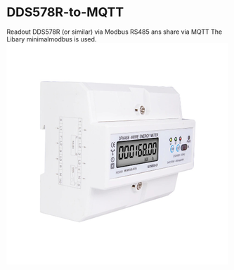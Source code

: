 # DDS578R-to-MQTT
Readout DDS578R (or similar) via Modbus RS485 ans share via MQTT
The Libary minimalmodbus is used.
![meter](Meter.jpg )
